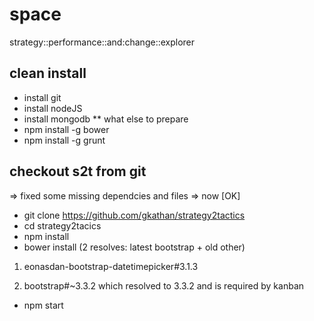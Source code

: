 # space
strategy::performance::and:change::explorer

clean install
-------------
* install git
* install nodeJS
* install mongodb
** what else to prepare
* npm install -g bower
* npm install -g grunt


checkout s2t from git
--------------------
=> fixed some missing dependcies and files
=> now [OK]

* git clone https://github.com/gkathan/strategy2tactics
* cd strategy2tacics
* npm install 
* bower install (2 resolves: latest bootstrap + old other)

 1) eonasdan-bootstrap-datetimepicker#3.1.3
 
 3) bootstrap#~3.3.2 which resolved to 3.3.2 and is required by kanban
 
 * npm start
 
 

